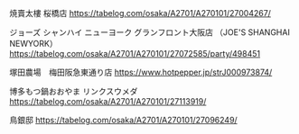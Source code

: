 焼賣太樓 桜橋店
https://tabelog.com/osaka/A2701/A270101/27004267/

ジョーズ シャンハイ ニューヨーク グランフロント大阪店 （JOE'S SHANGHAI NEWYORK） 
https://tabelog.com/osaka/A2701/A270101/27072585/party/498451

塚田農場　梅田阪急東通り店
https://www.hotpepper.jp/strJ000973874/

博多もつ鍋おおやま リンクスウメダ
https://tabelog.com/osaka/A2701/A270101/27113919/

鳥銀邸
https://tabelog.com/osaka/A2701/A270101/27096249/
